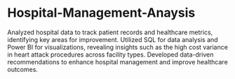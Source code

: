 # Hospital-Management-Anaysis


Analyzed hospital data to track patient records and healthcare metrics, identifying key areas for improvement. Utilized SQL for data analysis and Power BI for visualizations, revealing insights such as the high cost variance in heart attack procedures across facility types. Developed data-driven recommendations to enhance hospital management and improve healthcare outcomes.
